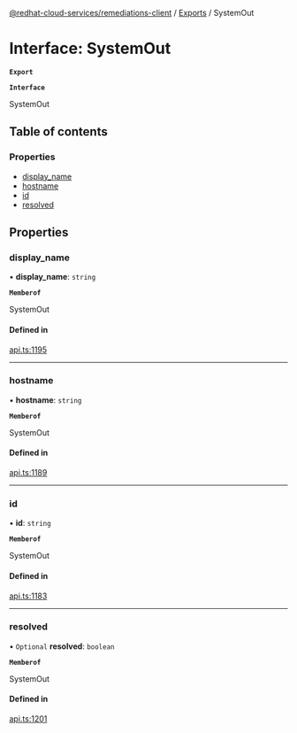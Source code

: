 [@redhat-cloud-services/remediations-client](../README.md) / [Exports](../modules.md) / SystemOut

# Interface: SystemOut

**`Export`**

**`Interface`**

SystemOut

## Table of contents

### Properties

- [display\_name](SystemOut.md#display_name)
- [hostname](SystemOut.md#hostname)
- [id](SystemOut.md#id)
- [resolved](SystemOut.md#resolved)

## Properties

### display\_name

• **display\_name**: `string`

**`Memberof`**

SystemOut

#### Defined in

[api.ts:1195](https://github.com/mkholjuraev/javascript-clients/blob/master/packages/remediations/api.ts#L1195)

___

### hostname

• **hostname**: `string`

**`Memberof`**

SystemOut

#### Defined in

[api.ts:1189](https://github.com/mkholjuraev/javascript-clients/blob/master/packages/remediations/api.ts#L1189)

___

### id

• **id**: `string`

**`Memberof`**

SystemOut

#### Defined in

[api.ts:1183](https://github.com/mkholjuraev/javascript-clients/blob/master/packages/remediations/api.ts#L1183)

___

### resolved

• `Optional` **resolved**: `boolean`

**`Memberof`**

SystemOut

#### Defined in

[api.ts:1201](https://github.com/mkholjuraev/javascript-clients/blob/master/packages/remediations/api.ts#L1201)
